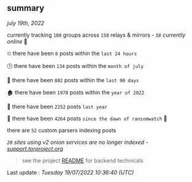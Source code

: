 
## summary
_july 19th, 2022_

currently tracking `108` groups across `158` relays & mirrors - _`58` currently online_ 📡

⏲ there have been `6` posts within the `last 24 hours`

🕓 there have been `134` posts within the `month of july`

📅 there have been `802` posts within the `last 90 days`

🏚 there have been `1978` posts within the `year of 2022`

🚀 there have been `2252` posts `last year`

🦕 there have been `4264` posts `since the dawn of ransomwatch` 🐣

there are `52` custom parsers indexing posts

_`20` sites using v2 onion services are no longer indexed - [support.torproject.org](https://support.torproject.org/onionservices/v2-deprecation/)_

> see the project [README](https://github.com/jmousqueton/ransomwatch#readme) for backend technicals



Last update : _Tuesday 19/07/2022 10:36:40 (UTC)_

